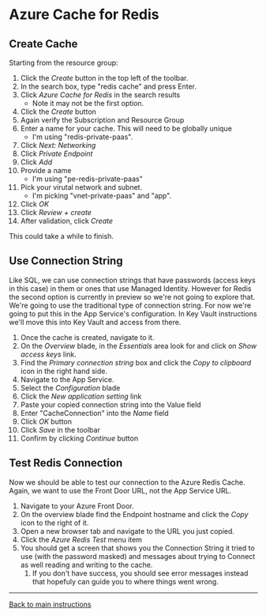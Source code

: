 # Azure Cache for Redis

## Create Cache
Starting from the resource group:

1. Click the _Create_ button in the top left of the toolbar.
1. In the search box, type "redis cache" and press Enter.
1. Click _Azure Cache for Redis_ in the search results
    - Note it may not be the first option.
1. Click the _Create_ button
1. Again verify the Subscription and Resource Group
1. Enter a name for your cache.  This will need to be globally unique
	- I'm using "redis-private-paas".
1. Click _Next: Networking_
1. Click _Private Endpoint_
1. Click _Add_
1. Provide a name
    - I'm using "pe-redis-private-paas"
1. Pick your virutal network and subnet.
    - I'm picking "vnet-private-paas" and "app".
1. Click _OK_
1. Click _Review + create_
1. After validation, click _Create_

This could take a while to finish.

## Use Connection String
Like SQL, we can use connection strings that have passwords (access keys in this case) in them or ones that use Managed Identity.  However for Redis the second option is currently in preview so we're not going to explore that.  We're going to use the traditional type of connection string.  For now we're going to put this in the App Service's configuration.  In Key Vault instructions we'll move this into Key Vault and access from there.

1. Once the cache is created, navigate to it.
1. On the _Overview_ blade, in the _Essentials_ area look for and click on _Show access keys_ link.
1. Find the _Primary connection string_ box and click the _Copy to clipboard_ icon in the right hand side.
1. Navigate to the App Service.
1. Select the _Configuration_ blade
1. Click the _New application setting_ link
1. Paste your copied connection string into the Value field
1. Enter "CacheConnection" into the _Name_ field
1. Click _OK_ button
1. Click _Save_ in the toolbar
1. Confirm by clicking _Continue_ button


## Test Redis Connection
Now we should be able to test our connection to the Azure Redis Cache. Again, we want to use the Front Door URL, not the App Service URL. 
1. Navigate to your Azure Front Door.
2. On the overview blade find the Endpoint hostname and click the _Copy_ icon to the right of it.
3. Open a new browser tab and navigate to the URL you just copied.
4. Click the _Azure Redis Test_ menu item
5. You should get a screen that shows you the Connection String it tried to use (with the password masked) and messages about trying to Connect as well reading and writing to the cache.
    1. If you don't have success, you should see error messages instead that hopefuly can guide you to where things went wrong.

---
[Back to main instructions](/README.md)